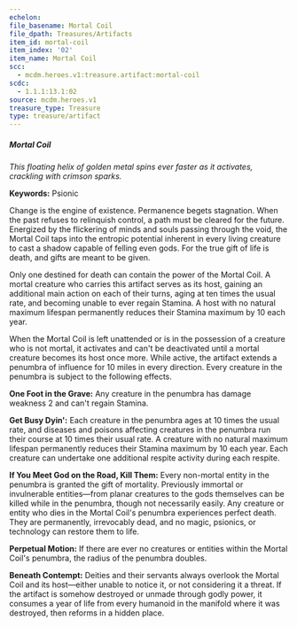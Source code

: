 ```yaml
---
echelon:
file_basename: Mortal Coil
file_dpath: Treasures/Artifacts
item_id: mortal-coil
item_index: '02'
item_name: Mortal Coil
scc:
  - mcdm.heroes.v1:treasure.artifact:mortal-coil
scdc:
  - 1.1.1:13.1:02
source: mcdm.heroes.v1
treasure_type: Treasure
type: treasure/artifact
---
```


##### Mortal Coil

*This floating helix of golden metal spins ever faster as it activates, crackling with crimson sparks.*

**Keywords:** Psionic

Change is the engine of existence. Permanence begets stagnation. When the past refuses to relinquish control, a path must be cleared for the future. Energized by the flickering of minds and souls passing through the void, the Mortal Coil taps into the entropic potential inherent in every living creature to cast a shadow capable of felling even gods. For the true gift of life is death, and gifts are meant to be given.

Only one destined for death can contain the power of the Mortal Coil. A mortal creature who carries this artifact serves as its host, gaining an additional main action on each of their turns, aging at ten times the usual rate, and becoming unable to ever regain Stamina. A host with no natural maximum lifespan permanently reduces their Stamina maximum by 10 each year.

When the Mortal Coil is left unattended or is in the possession of a creature who is not mortal, it activates and can't be deactivated until a mortal creature becomes its host once more. While active, the artifact extends a penumbra of influence for 10 miles in every direction. Every creature in the penumbra is subject to the following effects.

**One Foot in the Grave:** Any creature in the penumbra has damage weakness 2 and can't regain Stamina.

**Get Busy Dyin':** Each creature in the penumbra ages at 10 times the usual rate, and diseases and poisons affecting creatures in the penumbra run their course at 10 times their usual rate. A creature with no natural maximum lifespan permanently reduces their Stamina maximum by 10 each year. Each creature can undertake one additional respite activity during each respite.

**If You Meet God on the Road, Kill Them:** Every non-mortal entity in the penumbra is granted the gift of mortality. Previously immortal or invulnerable entities—from planar creatures to the gods themselves can be killed while in the penumbra, though not necessarily easily. Any creature or entity who dies in the Mortal Coil's penumbra experiences perfect death. They are permanently, irrevocably dead, and no magic, psionics, or technology can restore them to life.

**Perpetual Motion:** If there are ever no creatures or entities within the Mortal Coil's penumbra, the radius of the penumbra doubles.

**Beneath Contempt:** Deities and their servants always overlook the Mortal Coil and its host—either unable to notice it, or not considering it a threat. If the artifact is somehow destroyed or unmade through godly power, it consumes a year of life from every humanoid in the manifold where it was destroyed, then reforms in a hidden place.
